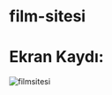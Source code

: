 # film-sitesi

# Ekran Kaydı:
![filmsitesi](https://github.com/beysatavli/film-sitesi/assets/164610384/0d70eb56-23a7-4241-bd4e-9765dbfd88c5)

